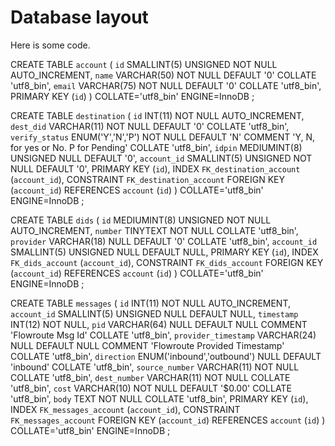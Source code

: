 # Database layout
Here is some code.

CREATE TABLE `account` (
	`id` SMALLINT(5) UNSIGNED NOT NULL AUTO_INCREMENT,
	`name` VARCHAR(50) NOT NULL DEFAULT '0' COLLATE 'utf8_bin',
	`email` VARCHAR(75) NOT NULL DEFAULT '0' COLLATE 'utf8_bin',
	PRIMARY KEY (`id`)
)
COLLATE='utf8_bin'
ENGINE=InnoDB
;


CREATE TABLE `destination` (
	`id` INT(11) NOT NULL AUTO_INCREMENT,
	`dest_did` VARCHAR(11) NOT NULL DEFAULT '0' COLLATE 'utf8_bin',
	`verify_status` ENUM('Y','N','P') NOT NULL DEFAULT 'N' COMMENT 'Y, N, for yes or No. P for Pending' COLLATE 'utf8_bin',
	`idpin` MEDIUMINT(8) UNSIGNED NULL DEFAULT '0',
	`account_id` SMALLINT(5) UNSIGNED NOT NULL DEFAULT '0',
	PRIMARY KEY (`id`),
	INDEX `FK_destination_account` (`account_id`),
	CONSTRAINT `FK_destination_account` FOREIGN KEY (`account_id`) REFERENCES `account` (`id`)
)
COLLATE='utf8_bin'
ENGINE=InnoDB
;

CREATE TABLE `dids` (
	`id` MEDIUMINT(8) UNSIGNED NOT NULL AUTO_INCREMENT,
	`number` TINYTEXT NOT NULL COLLATE 'utf8_bin',
	`provider` VARCHAR(18) NULL DEFAULT '0' COLLATE 'utf8_bin',
	`account_id` SMALLINT(5) UNSIGNED NULL DEFAULT NULL,
	PRIMARY KEY (`id`),
	INDEX `FK_dids_account` (`account_id`),
	CONSTRAINT `FK_dids_account` FOREIGN KEY (`account_id`) REFERENCES `account` (`id`)
)
COLLATE='utf8_bin'
ENGINE=InnoDB
;


CREATE TABLE `messages` (
	`id` INT(11) NOT NULL AUTO_INCREMENT,
	`account_id` SMALLINT(5) UNSIGNED NULL DEFAULT NULL,
	`timestamp` INT(12) NOT NULL,
	`pid` VARCHAR(64) NULL DEFAULT NULL COMMENT 'Flowroute Msg Id' COLLATE 'utf8_bin',
	`provider_timestamp` VARCHAR(24) NULL DEFAULT NULL COMMENT 'Flowroute Provided Timestamp' COLLATE 'utf8_bin',
	`direction` ENUM('inbound','outbound') NULL DEFAULT 'inbound' COLLATE 'utf8_bin',
	`source_number` VARCHAR(11) NOT NULL COLLATE 'utf8_bin',
	`dest_number` VARCHAR(11) NOT NULL COLLATE 'utf8_bin',
	`cost` VARCHAR(10) NOT NULL DEFAULT '$0.00' COLLATE 'utf8_bin',
	`body` TEXT NOT NULL COLLATE 'utf8_bin',
	PRIMARY KEY (`id`),
	INDEX `FK_messages_account` (`account_id`),
	CONSTRAINT `FK_messages_account` FOREIGN KEY (`account_id`) REFERENCES `account` (`id`)
)
COLLATE='utf8_bin'
ENGINE=InnoDB
;